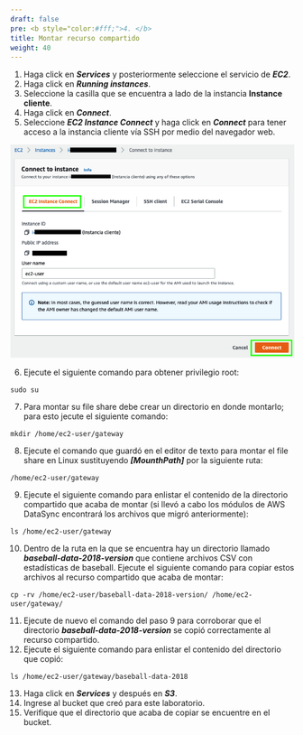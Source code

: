 ```yaml
---
draft: false
pre: <b style="color:#fff;">4. </b>
title: Montar recurso compartido
weight: 40
---
```

1. Haga click en **_Services_** y posteriormente seleccione el servicio de **_EC2_**.
2. Haga click en **_Running instances_**.
2. Seleccione la casilla que se encuentra a lado de la instancia **Instance cliente**.
4. Haga click en **_Connect_**.
5. Seleccione ***EC2 Instance Connect*** y haga click en ***Connect*** para tener acceso a la instancia cliente vía SSH por medio del navegador web.

![Connect (browser-based SSH connection)](/static/images/sg/conectarec2.png)

6. Ejecute el siguiente comando para obtener privilegio root:

```
sudo su
```

7. Para montar su file share debe crear un directorio en donde montarlo; para esto jecute el siguiente comando:

```
mkdir /home/ec2-user/gateway
```

8. Ejecute el comando que guardó en el editor de texto para montar el file share en Linux sustituyendo **_[MounthPath]_** por la siguiente ruta:

```
/home/ec2-user/gateway
```

9. Ejecute el siguiente comando para enlistar el contenido de la directorio compartido que acaba de montar (si llevó a cabo los módulos de AWS DataSync encontrará los archivos que migró anteriormente):

```
ls /home/ec2-user/gateway
```

10. Dentro de la ruta en la que se encuentra hay un directorio llamado **_baseball-data-2018-version_** que contiene archivos CSV con estadísticas de baseball. Ejecute el siguiente comando para copiar estos archivos al recurso compartido que acaba de montar:

```
cp -rv /home/ec2-user/baseball-data-2018-version/ /home/ec2-user/gateway/
```

11. Ejecute de nuevo el comando del paso 9 para corroborar que el directorio **_baseball-data-2018-version_** se copió correctamente al recurso compartido.
12. Ejecute el siguiente comando para enlistar el contenido del directorio que copió:

```
ls /home/ec2-user/gateway/baseball-data-2018
```

13.    Haga click en **_Services_** y después en ***S3***.
14.    Ingrese al bucket que creó para este laboratorio.
15.    Verifique que el directorio que acaba de copiar se encuentre en el bucket.